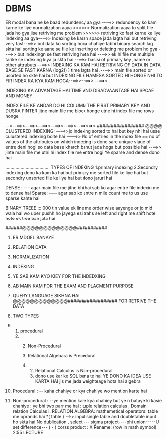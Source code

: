 

# DBMS

ER modal bana ne ke baad redundency aa gya --==>>
redundency ko kam karne ke liye normalization aaya >>>>>>
Normalization aaya to split file jada ho gya jise retriving me problem >>>>>>
retriving ko fast karne ke liye Indexing aa gya--==>>
Indexing ke karan space jada lagta hai but retriving very fast--==>>
but data ko sorting hona chahiye tabhi binary search lag skta hai 
sorting ke aane se file ke inserting or deleting me problem ho gya --==>>
but Indexingn se fast retriving hota hai --==>>
ek hi file me multiple tarike se indexing kiya ja skta hai --==>>
basisi of primary key ,name or other attrubuts --==>>
INDEXING KA KAM HAI RETRIVING OF DATA IN DATA BASE SE FAST KARNA (log2() ) time lagta hai .--==>>
main file sorted or usorted ho skte hai but INDEXING FILE HAMESA SORTED HI HONGE NHI TO FIR INDEX KA KYA KAM HOGA--==>>--==>>
--==>>

INDEXING KA ADVANTAGE HAI TIME AND DISADVAANTAGE HAI SPCAE AND MONEY 

INDEX FILE KE ANDAR DO HI COLUMN THE FIRST PRIMARY KEY AND DUSRA PINTER 
jitne main file me block honge utne hi index file me rows honge 


--=--==>>--==>>--==>>--==>>--==>>--==>>=>>
#################         @@@@   CLUSTERED INDEXING: --==>>jo indexing sorted to hai but key nhi hai usse culustered indexing bolte hai 
--->> No of entries in the index file == no of values of the attributes on which  indexing is done
sare unique vlaue of entre deni hogi so data base kharch bahut jada hoga but possible hai 
--==>> jinte main file me utni hi index file me entre hogi 
Ye sparse and dense dono hai


...................................
TYPES OF INDEXING 
1.primary indexing 
2.Secondry indexing 
dono ka kam ka hai but primary me sorted file ke liye hai 
but secondry unsorted file ke liye hai 
but dono jaruri hai

DENSE : --- agar main file me jitne bhi hai sab ko agar entre file indexin me to dense hai 
Sparse: ---- agar sab ko entre n mile count me to us use sparse kahte hai


BINARY TREEE ::: 000
 tin value ek line me order wise aayenge or jo mid wala hai wo uper pushh ho jayega 
 esi trahs se left and right me shift hote hote ek tree ban jata hai 

 ######@@@@@@@@@@@@@###########
 1. ER MDOEL BANAYE
 2. RELATION DATA
 3. NORMALIZATION
 4. INDEXING
 5. YE SAB KAM KYO KIEY FOR THE INDEDXING

 6. AB MAIN KAM FOR THE EXAM AND PLACMENT PURPOSE
 7. QUERY LANGUAGE SIKHNA HAI @@@@@@@@@@@@@################## FOR RETRIVE THE DATA
 8. TWO TYPES
 9. 1. procedural
    2. 2. Non-Procedural

       1. Relational Algebara is Precedural
       2. 2. Relational Calculus is Non-procedural
          3. dono use kar ke SQL bana te hai
             YE DONO KA IDEA USE KARTA HAI
             jis me jada weighteage hota hai algebra
          
 10. Procedural : -- kaha chahiye or kya chahiye wo mention karte hai
 11. Non-procedural : --ye mention kare kya chahiey but ye n bataye ki kasie chahiye :
     ye bhi two parr me hai : tuple relation calculas , Domain relation Calculas
     i.
RELATION ALGEBRA: mathemetical operators:
table me oprands hai
*( table ) -->>
input single table and doubletable input ho skta hai
No dublication ,
   select --- sigma
   project----phi
   union-----U
  set difference--- ( - )
 corss product :  X
 Rename:       (row in math symbol)
2:55 LECTURE 

